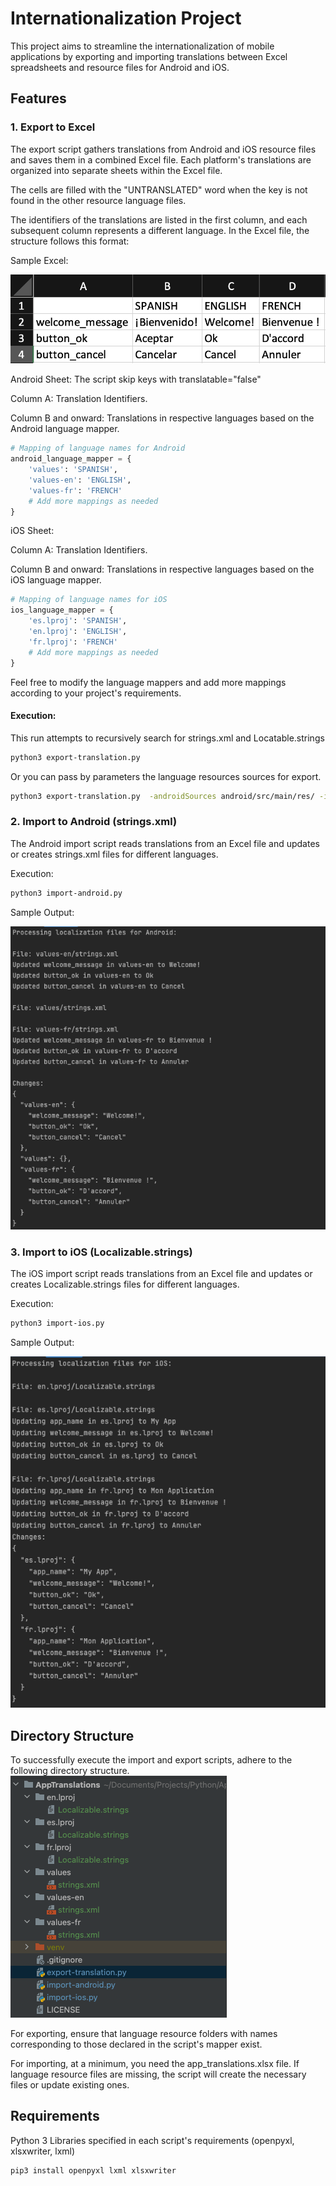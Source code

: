 # Internationalization Project

This project aims to streamline the internationalization of mobile applications by exporting and importing translations between Excel spreadsheets and resource files for Android and iOS.

## Features

### 1. Export to Excel

The export script gathers translations from Android and iOS resource files and saves them in a combined Excel file.
Each platform's translations are organized into separate sheets within the Excel file.

The cells are filled with the "UNTRANSLATED" word when the key is not found in the other resource language files.

The identifiers of the translations are listed in the first column, and each subsequent column represents a different language.
In the Excel file, the structure follows this format:

Sample Excel:

![excel-example.png](docs%2Fexcel-example.png)

Android Sheet:
The script skip keys with translatable="false"

Column A: Translation Identifiers.

Column B and onward: Translations in respective languages based on the Android language mapper.
``` python
# Mapping of language names for Android
android_language_mapper = {
    'values': 'SPANISH',
    'values-en': 'ENGLISH',
    'values-fr': 'FRENCH'
    # Add more mappings as needed
}
```
iOS Sheet:

Column A: Translation Identifiers.

Column B and onward: Translations in respective languages based on the iOS language mapper.

``` python
# Mapping of language names for iOS
ios_language_mapper = {
    'es.lproj': 'SPANISH',
    'en.lproj': 'ENGLISH',
    'fr.lproj': 'FRENCH'
    # Add more mappings as needed
}
```
Feel free to modify the language mappers and add more mappings according to your project's requirements.

#### Execution:

This run attempts to recursively search for strings.xml and Locatable.strings

```bash
python3 export-translation.py
```
Or you can pass by parameters the language resources sources for export.

```bash
python3 export-translation.py  -androidSources android/src/main/res/ -iosSources ios/Supporting\ Files/
```

### 2. Import to Android (strings.xml)
The Android import script reads translations from an Excel file and updates or creates strings.xml files for different languages.

Execution:
```bash
python3 import-android.py
```
Sample Output:

![import-android-output.png](docs%2Fimport-android-output.png)

### 3. Import to iOS (Localizable.strings)
The iOS import script reads translations from an Excel file and updates or creates Localizable.strings files for different languages.

Execution:

```bash
python3 import-ios.py
```
Sample Output:

![import-ios-output.png](docs%2Fimport-ios-output.png)

## Directory Structure
To successfully execute the import and export scripts, adhere to the following directory structure.
![directory-structure.png](docs%2Fdirectory-structure.png)

For exporting, ensure that language resource folders with names corresponding to those declared in the script's mapper exist.

For importing, at a minimum, you need the app_translations.xlsx file. If language resource files are missing, the script will create the necessary files or update existing ones.

## Requirements
Python 3
Libraries specified in each script's requirements (openpyxl, xlsxwriter, lxml)

```bash
pip3 install openpyxl lxml xlsxwriter
```